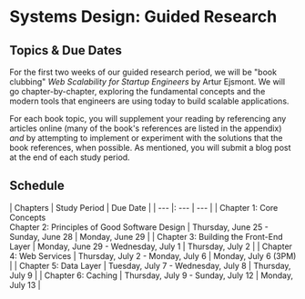 # Systems Design: Guided Research
## Topics & Due Dates
For the first two weeks of our guided research period, we will be "book clubbing" _Web Scalability for Startup Engineers_ by Artur Ejsmont. We will go chapter-by-chapter, exploring the fundamental concepts and the modern tools that engineers are using today to build scalable applications.

For each book topic, you will supplement your reading by referencing any articles online (many of the book's references are listed in the appendix) _and_ by attempting to implement or experiment with the solutions that the book references, when possible. As mentioned, you will submit a blog post at the end of each study period.

## Schedule
| Chapters | Study Period | Due Date |
| --- |: --- | --- |
| Chapter 1: Core Concepts <br /> Chapter 2: Principles of Good Software Design | Thursday, June 25 - Sunday, June 28 | Monday, June 29 |
| Chapter 3: Building the Front-End Layer | Monday, June 29 - Wednesday, July 1 | Thursday, July 2 |
| Chapter 4: Web Services | Thursday, July 2 - Monday, July 6 | Monday, July 6 (3PM) |
| Chapter 5: Data Layer | Tuesday, July 7 - Wednesday, July 8 | Thursday, July 9 |
| Chapter 6: Caching | Thursday, July 9 - Sunday, July 12 | Monday, July 13 |
